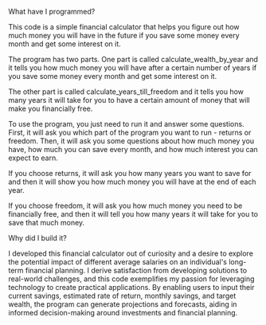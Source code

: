 What have I programmed?

This code is a simple financial calculator that helps you figure out how much money you will have in the future if you save some money every month and get some interest on it.

The program has two parts. One part is called calculate_wealth_by_year and it tells you how much money you will have after a certain number of years if you save some money every month and get some interest on it.

The other part is called calculate_years_till_freedom and it tells you how many years it will take for you to have a certain amount of money that will make you financially free.

To use the program, you just need to run it and answer some questions. First, it will ask you which part of the program you want to run - returns or freedom. Then, it will ask you some questions about how much money you have, how much you can save every month, and how much interest you can expect to earn.

If you choose returns, it will ask you how many years you want to save for and then it will show you how much money you will have at the end of each year.

If you choose freedom, it will ask you how much money you need to be financially free, and then it will tell you how many years it will take for you to save that much money.


Why did I build it?

I developed this financial calculator out of curiosity and a desire to explore the potential impact of different average salaries on an individual's long-term financial planning. I derive satisfaction from developing solutions to real-world challenges, and this code exemplifies my passion for leveraging technology to create practical applications. By enabling users to input their current savings, estimated rate of return, monthly savings, and target wealth, the program can generate projections and forecasts, aiding in informed decision-making around investments and financial planning.
